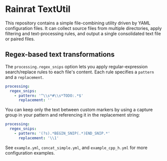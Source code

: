 # Rainrat TextUtil

This repository contains a simple file-combining utility driven by YAML configuration files.
It can collect source files from multiple directories, apply filtering and text-processing
rules, and output a single consolidated text file or paired files.

## Regex-based text transformations

The `processing.regex_snips` option lets you apply regular-expression search/replace
rules to each file's content. Each rule specifies a `pattern` and a `replacement`.

```yaml
processing:
  regex_snips:
    - pattern: '^\\s*#\\s*TODO:.*$'
      replacement: ''
```

You can keep only the text between custom markers by using a capture group in
your pattern and referencing it in the replacement string:

```yaml
processing:
  regex_snips:
    - pattern: '(?s).*BEGIN_SNIP(.*)END_SNIP.*'
      replacement: '\\1'
```

See `example.yml`, `concat_simple.yml`, and `example_cpp_h.yml` for more configuration
examples.
